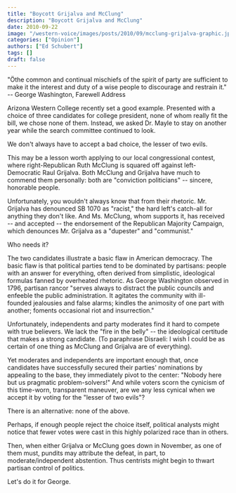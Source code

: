 ```yaml
---
title: "Boycott Grijalva and McClung"
description: "Boycott Grijalva and McClung"
date: 2010-09-22
image: "/western-voice/images/posts/2010/09/mcclung-grijalva-graphic.jpg"
categories: ["Opinion"]
authors: ["Ed Schubert"]
tags: []
draft: false
---
```

"Öthe common and continual mischiefs of the spirit of party are sufficient to make it the interest and duty of a wise people to discourage and restrain it." -- George Washington, Farewell Address

Arizona Western College recently set a good example. Presented with a choice of three candidates for college president, none of whom really fit the bill, we chose none of them. Instead, we asked Dr. Mayle to stay on another year while the search committee continued to look.

We don't always have to accept a bad choice, the lesser of two evils.

This may be a lesson worth applying to our local congressional contest, where right-Republican Ruth McClung is squared off against left-Democratic Raul Grijalva. Both McClung and Grijalva have much to commend them personally: both are "conviction politicians" -- sincere, honorable people.

Unfortunately, you wouldn't always know that from their rhetoric. Mr. Grijalva has denounced SB 1070 as "racist," the hard left's catch-all for anything they don't like. And Ms. McClung, whom supports it, has received -- and accepted -- the endorsement of the Republican Majority Campaign, which denounces Mr. Grijalva as a "dupester" and "communist."

Who needs it?

The two candidates illustrate a basic flaw in American democracy. The basic flaw is that political parties tend to be dominated by partisans: people with an answer for everything, often derived from simplistic, ideological formulas fanned by overheated rhetoric. As George Washington observed in 1796, partisan rancor "serves always to distract the public councils and enfeeble the public administration. It agitates the community with ill-founded jealousies and false alarms; kindles the animosity of one part with another; foments occasional riot and insurrection."

Unfortunately, independents and party moderates find it hard to compete with true believers. We lack the "fire in the belly" -- the ideological certitude that makes a strong candidate. (To paraphrase Disraeli: I wish I could be as certain of one thing as McClung and Grijalva are of everything).

Yet moderates and independents are important enough that, once candidates have successfully secured their parties' nominations by appealing to the base, they immediately pivot to the center: "Nobody here but us pragmatic problem-solvers!" And while voters scorn the cynicism of this time-worn, transparent maneuver, are we any less cynical when we accept it by voting for the "lesser of two evils"?

There is an alternative: none of the above.

Perhaps, if enough people reject the choice itself, political analysts might notice that fewer votes were cast in this highly polarized race than in others.

Then, when either Grijalva or McClung goes down in November, as one of them must, pundits may attribute the defeat, in part, to moderate/independent abstention. Thus centrists might begin to thwart partisan control of politics.

Let's do it for George.